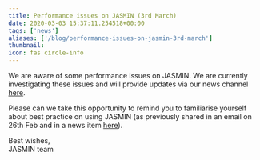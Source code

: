 ```yaml
---
title: Performance issues on JASMIN (3rd March)
date: 2020-03-03 15:37:11.254518+00:00
tags: ['news']
aliases: ['/blog/performance-issues-on-jasmin-3rd-march']
thumbnail: 
icon: fas circle-info
---
```


We are aware of some performance issues on JASMIN. We are currently investigating these issues and will provide updates via our news channel [here](/news).   
  
Please can we take this opportunity to remind you to familiarise yourself about best practice on using JASMIN (as previously shared in an email on 26th Feb and in a news item [here](/news/updates/2020/2020-02-26-performance-issues-on-jasmin/)).   
  
Best wishes,   
JASMIN team


 


